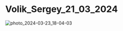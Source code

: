 # Volik_Sergey_21_03_2024
![photo_2024-03-23_18-04-03](https://github.com/SergeyVolik/Volik_Sergey_21_03_2024/assets/29128689/7bcd75d0-e107-41d7-84d1-4a2269c0e00e)


